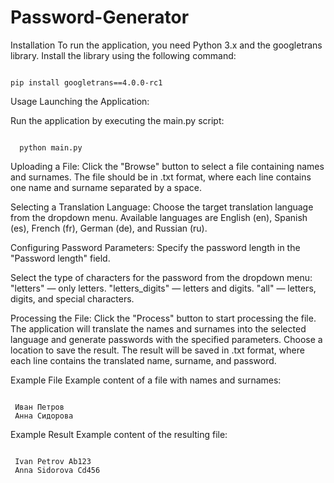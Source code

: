 # Password-Generator
Installation
To run the application, you need Python 3.x and the googletrans library. Install the library using the following command:
<pre><code class="sh">
pip install googletrans==4.0.0-rc1
</code></pre>

Usage
Launching the Application:

Run the application by executing the main.py script:
<pre><code class="sh">
  python main.py
</code></pre>


Uploading a File:
Click the "Browse" button to select a file containing names and surnames. The file should be in .txt format, where each line contains one name and surname separated by a space.

Selecting a Translation Language:
Choose the target translation language from the dropdown menu. Available languages are English (en), Spanish (es), French (fr), German (de), and Russian (ru).

Configuring Password Parameters:
Specify the password length in the "Password length" field.

Select the type of characters for the password from the dropdown menu:
"letters" — only letters.
"letters_digits" — letters and digits.
"all" — letters, digits, and special characters.

Processing the File:
Click the "Process" button to start processing the file. The application will translate the names and surnames into the selected language and generate passwords with the specified parameters.
Choose a location to save the result. The result will be saved in .txt format, where each line contains the translated name, surname, and password.

Example File
Example content of a file with names and surnames:
<pre><code class="txt">
 Иван Петров
 Анна Сидорова
</code></pre>

Example Result
Example content of the resulting file:
<pre><code class="txt">
 Ivan Petrov Ab123
 Anna Sidorova Cd456
</code></pre>

